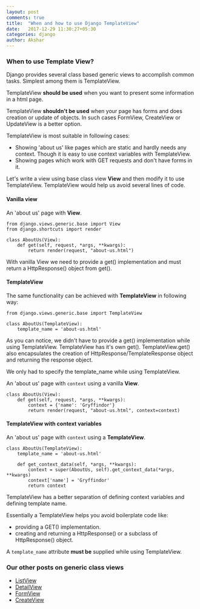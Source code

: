 ```yaml
---
layout: post
comments: true
title:  "When and how to use Django TemplateView"
date:   2017-12-29 11:30:27+05:30
categories: django
author: Akshar
---
```

### When to use Template View?

Django provides several class based generic views to accomplish common tasks. Simplest among them is TemplateView.

TemplateView **should be used** when you want to present some information in a html page.

TemplateView **shouldn't be used** when your page has forms and does creation or update of objects. In such cases FormView, CreateView or UpdateView is a better option.

TemplateView is most suitable in following cases:

* Showing 'about us' like pages which are static and hardly needs any context. Though it is easy to use context variables with TemplateView.
* Showing pages which work with GET requests and don't have forms in it.

Let's write a view using base class view **View** and then modify it to use TemplateView. TemplateView would help us avoid several lines of code.

#### Vanilla view

An 'about us' page with **View**.

	from django.views.generic.base import View
	from django.shortcuts import render

	class AboutUs(View):
		def get(self, request, *args, **kwargs):
			return render(request, "about-us.html")

With vanilla View we need to provide a get() implementation and must return a HttpResponse() object from get().

#### TemplateView

The same functionality can be achieved with **TemplateView** in following way:

	from django.views.generic.base import TemplateView

	class AboutUs(TemplateView):
		template_name = 'about-us.html'

As you can notice, we didn't have to provide a get() implementation while using TemplateView. TemplateView has it's own get(). TemplateView.get() also encapsulates the creation of HttpResponse/TemplateResponse object and returning the response object.

We only had to specify the template_name while using TemplateView.

An 'about us' page with `context` using a vanilla **View**.

	class AboutUs(View):
		def get(self, request, *args, **kwargs):
			context = {'name': 'Gryffindor'}
			return render(request, "about-us.html", context=context)

#### TemplateView with context variables

An 'about us' page with `context` using a **TemplateView**.

	class AboutUs(TemplateView):
		template_name = 'about-us.html'

		def get_context_data(self, *args, **kwargs):
			context = super(AboutUs, self).get_context_data(*args, **kwargs)
			context['name'] = 'Gryffindor'
			return context

TemplateView has a better separation of defining context variables and defining template name.

Essentially a TemplateView helps you avoid boilerplate code like:

* providing a GET() implementation.
* creating and returning a HttpResponse() or a subclass of HttpResponse() object.

A `template_name` attribute **must be** supplied while using TemplateView.


### Our other posts on generic class views

* <a href="https://www.agiliq.com/blog/2017/12/when-and-how-use-django-listview/" target="_blank">ListView</a>
* <a href="https://www.agiliq.com/blog/2019/01/django-when-and-how-use-detailview/" target="_blank">DetailView</a>
* <a href="https://www.agiliq.com/blog/2019/01/django-formview/" target="_blank">FormView</a>
* <a href="https://www.agiliq.com/blog/2019/01/django-createview/" target="_blank">CreateView</a>
